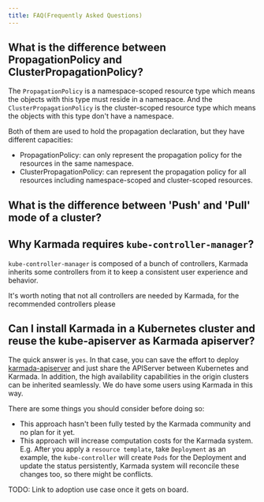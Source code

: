 ```yaml
---
title: FAQ(Frequently Asked Questions)
---
```


## What is the difference between PropagationPolicy and ClusterPropagationPolicy?

The `PropagationPolicy` is a namespace-scoped resource type which means the objects with this type must reside in a namespace.
And the `ClusterPropagationPolicy` is the cluster-scoped resource type which means the objects with this type don't have a namespace.

Both of them are used to hold the propagation declaration, but they have different capacities:
- PropagationPolicy: can only represent the propagation policy for the resources in the same namespace.
- ClusterPropagationPolicy: can represent the propagation policy for all resources including namespace-scoped and cluster-scoped resources.

## What is the difference between 'Push' and 'Pull' mode of a cluster?

## Why Karmada requires `kube-controller-manager`?

`kube-controller-manager` is composed of a bunch of controllers, Karmada inherits some controllers from it
to keep a consistent user experience and behavior.

It's worth noting that not all controllers are needed by Karmada, for the recommended controllers please

## Can I install Karmada in a Kubernetes cluster and reuse the kube-apiserver as Karmada apiserver?

The quick answer is `yes`. In that case, you can save the effort to deploy
[karmada-apiserver](https://github.com/karmada-io/karmada/blob/master/artifacts/deploy/karmada-apiserver.yaml) and just
share the APIServer between Kubernetes and Karmada. In addition, the high availability capabilities in the origin clusters
can be inherited seamlessly. We do have some users using Karmada in this way.

There are some things you should consider before doing so:

- This approach hasn't been fully tested by the Karmada community and no plan for it yet.
- This approach will increase computation costs for the Karmada system. E.g.
  After you apply a `resource template`, take `Deployment` as an example, the `kube-controller` will create `Pods` for the
  Deployment and update the status persistently, Karmada system will reconcile these changes too, so there might be
  conflicts.

TODO: Link to adoption use case once it gets on board.
